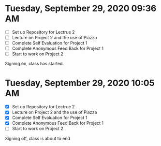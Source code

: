 # Tuesday, September 29, 2020 09:36 AM

- [ ] Set up Repository for Lectrue 2
- [ ] Lecture on Project 2 and the use of Piazza 
- [ ] Complete Self Evaluation for Project 1
- [ ] Complete Anonymous Feed Back for Project 1
- [ ] Start to work on Project 2

Signing on, class has started.

# Tuesday, September 29, 2020 10:05 AM

- [x] Set up Repository for Lectrue 2
- [x] Lecture on Project 2 and the use of Piazza 
- [x] Complete Self Evaluation for Project 1
- [x] Complete Anonymous Feed Back for Project 1
- [ ] Start to work on Project 2

Signing off, class is about to end 



